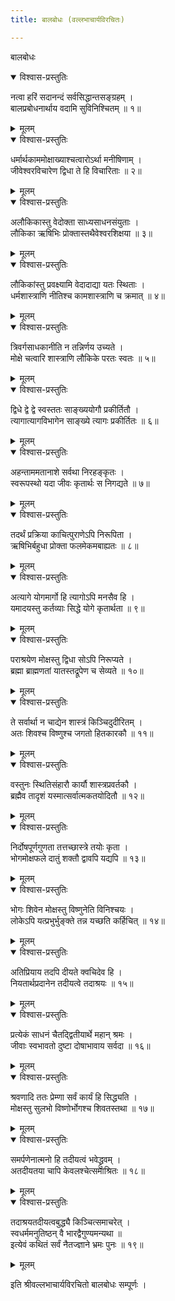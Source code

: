 ```yaml
---
title: बालबोधः (वल्लभाचार्यविरचितः)

---
```

  
 बालबोधः

<details open><summary>विश्वास-प्रस्तुतिः</summary>

नत्वा हरिं सदानन्दं सर्वसिद्धान्तसङ्ग्रहम् ।  
बालप्रबोधनार्थाय वदामि सुविनिश्चितम् ॥ १॥
</details>

<details><summary>मूलम्</summary>

नत्वा हरिं सदानन्दं सर्वसिद्धान्तसङ्ग्रहम् ।  
बालप्रबोधनार्थाय वदामि सुविनिश्चितम् ॥ १॥
</details>

<details open><summary>विश्वास-प्रस्तुतिः</summary>

धर्मार्थकाममोक्षाख्याश्चत्वारोऽर्था मनीषिणाम् ।  
जीवेश्वरविचारेण द्विधा ते हि विचारिताः ॥ २॥
</details>

<details><summary>मूलम्</summary>

धर्मार्थकाममोक्षाख्याश्चत्वारोऽर्था मनीषिणाम् ।  
जीवेश्वरविचारेण द्विधा ते हि विचारिताः ॥ २॥
</details>

<details open><summary>विश्वास-प्रस्तुतिः</summary>

अलौकिकास्तु वेदोक्ता साध्यसाधनसंयुताः ।  
लौकिका ऋषिभिः प्रोक्तास्तथैवेश्वरशिक्षया ॥ ३॥
</details>

<details><summary>मूलम्</summary>

अलौकिकास्तु वेदोक्ता साध्यसाधनसंयुताः ।  
लौकिका ऋषिभिः प्रोक्तास्तथैवेश्वरशिक्षया ॥ ३॥
</details>

<details open><summary>विश्वास-प्रस्तुतिः</summary>

लौकिकांस्तु प्रवक्ष्यामि वेदादाद्या यतः स्थिताः ।  
धर्मशास्त्राणि नीतिश्च कामशास्त्राणि च क्रमात् ॥ ४॥
</details>

<details><summary>मूलम्</summary>

लौकिकांस्तु प्रवक्ष्यामि वेदादाद्या यतः स्थिताः ।  
धर्मशास्त्राणि नीतिश्च कामशास्त्राणि च क्रमात् ॥ ४॥
</details>

<details open><summary>विश्वास-प्रस्तुतिः</summary>

त्रिवर्गसाधकानीति न तन्निर्णय उच्यते ।  
मोक्षे चत्वारि शास्त्राणि लौकिके परतः स्वतः ॥ ५॥
</details>

<details><summary>मूलम्</summary>

त्रिवर्गसाधकानीति न तन्निर्णय उच्यते ।  
मोक्षे चत्वारि शास्त्राणि लौकिके परतः स्वतः ॥ ५॥
</details>

<details open><summary>विश्वास-प्रस्तुतिः</summary>

द्विधे द्वे द्वे स्वस्ततः साङ्ख्ययोगौ प्रकीर्तितौ ।  
त्यागात्यागविभागेन साङ्ख्ये त्यागः प्रकीर्तितः ॥ ६॥
</details>

<details><summary>मूलम्</summary>

द्विधे द्वे द्वे स्वस्ततः साङ्ख्ययोगौ प्रकीर्तितौ ।  
त्यागात्यागविभागेन साङ्ख्ये त्यागः प्रकीर्तितः ॥ ६॥
</details>

<details open><summary>विश्वास-प्रस्तुतिः</summary>

अहन्ताममतानाशे सर्वथा निरहङ्कृतः ।  
स्वरूपस्थो यदा जीवः कृतार्थः स निगद्यते ॥ ७॥
</details>

<details><summary>मूलम्</summary>

अहन्ताममतानाशे सर्वथा निरहङ्कृतः ।  
स्वरूपस्थो यदा जीवः कृतार्थः स निगद्यते ॥ ७॥
</details>

<details open><summary>विश्वास-प्रस्तुतिः</summary>

तदर्थं प्रक्रिया काचित्पुराणेऽपि निरूपिता ।  
ऋषिभिर्बहुधा प्रोक्ता फलमेकमबाह्यतः ॥ ८॥
</details>

<details><summary>मूलम्</summary>

तदर्थं प्रक्रिया काचित्पुराणेऽपि निरूपिता ।  
ऋषिभिर्बहुधा प्रोक्ता फलमेकमबाह्यतः ॥ ८॥
</details>

<details open><summary>विश्वास-प्रस्तुतिः</summary>

अत्यागे योगमार्गो हि त्यागोऽपि मनसैव हि ।  
यमादयस्तु कर्तव्याः सिद्धे योगे कृतार्थता ॥ ९॥
</details>

<details><summary>मूलम्</summary>

अत्यागे योगमार्गो हि त्यागोऽपि मनसैव हि ।  
यमादयस्तु कर्तव्याः सिद्धे योगे कृतार्थता ॥ ९॥
</details>

<details open><summary>विश्वास-प्रस्तुतिः</summary>

पराश्रयेण मोक्षस्तु द्विधा सोऽपि निरूप्यते ।  
ब्रह्मा ब्राह्मणतां यातस्तद्रूपेण च सेव्यते ॥ १०॥
</details>

<details><summary>मूलम्</summary>

पराश्रयेण मोक्षस्तु द्विधा सोऽपि निरूप्यते ।  
ब्रह्मा ब्राह्मणतां यातस्तद्रूपेण च सेव्यते ॥ १०॥
</details>

<details open><summary>विश्वास-प्रस्तुतिः</summary>

ते सर्वार्था न चाद्येन शास्त्रं किञ्चिदुदीरितम् ।  
अतः शिवश्च विष्णुश्च जगतो हितकारकौ ॥ ११॥
</details>

<details><summary>मूलम्</summary>

ते सर्वार्था न चाद्येन शास्त्रं किञ्चिदुदीरितम् ।  
अतः शिवश्च विष्णुश्च जगतो हितकारकौ ॥ ११॥
</details>

<details open><summary>विश्वास-प्रस्तुतिः</summary>

वस्तुनः स्थितिसंहारौ कार्यौ शास्त्रप्रवर्तकौ ।  
ब्रह्मैव तादृशं यस्मात्सर्वात्मकतयोदितौ ॥ १२॥
</details>

<details><summary>मूलम्</summary>

वस्तुनः स्थितिसंहारौ कार्यौ शास्त्रप्रवर्तकौ ।  
ब्रह्मैव तादृशं यस्मात्सर्वात्मकतयोदितौ ॥ १२॥
</details>

<details open><summary>विश्वास-प्रस्तुतिः</summary>

निर्दोषपूर्णगुणता तत्तच्छास्त्रे तयोः कृता ।  
भोगमोक्षफले दातुं शक्तौ द्वावपि यद्यपि ॥ १३॥
</details>

<details><summary>मूलम्</summary>

निर्दोषपूर्णगुणता तत्तच्छास्त्रे तयोः कृता ।  
भोगमोक्षफले दातुं शक्तौ द्वावपि यद्यपि ॥ १३॥
</details>

<details open><summary>विश्वास-प्रस्तुतिः</summary>

भोगः शिवेन मोक्षस्तु विष्णुनेति विनिश्चयः ।  
लोकेऽपि यत्प्रभुर्भुङ्क्ते तन्न यच्छति कर्हिचित् ॥ १४॥
</details>

<details><summary>मूलम्</summary>

भोगः शिवेन मोक्षस्तु विष्णुनेति विनिश्चयः ।  
लोकेऽपि यत्प्रभुर्भुङ्क्ते तन्न यच्छति कर्हिचित् ॥ १४॥
</details>

<details open><summary>विश्वास-प्रस्तुतिः</summary>

अतिप्रियाय तदपि दीयते क्वचिदेव हि ।  
नियतार्थप्रदानेन तदीयत्वे तदाश्रयः ॥ १५॥
</details>

<details><summary>मूलम्</summary>

अतिप्रियाय तदपि दीयते क्वचिदेव हि ।  
नियतार्थप्रदानेन तदीयत्वे तदाश्रयः ॥ १५॥
</details>

<details open><summary>विश्वास-प्रस्तुतिः</summary>

प्रत्येकं साधनं चैतद्द्वितीयार्थे महान् श्रमः ।  
जीवाः स्वभावतो दुष्टा दोषाभावाय सर्वदा ॥ १६॥
</details>

<details><summary>मूलम्</summary>

प्रत्येकं साधनं चैतद्द्वितीयार्थे महान् श्रमः ।  
जीवाः स्वभावतो दुष्टा दोषाभावाय सर्वदा ॥ १६॥
</details>

<details open><summary>विश्वास-प्रस्तुतिः</summary>

श्रवणादि ततः प्रेम्णा सर्वं कार्यं हि सिद्ध्यति ।  
मोक्षस्तु सुलभो विष्णोर्भोगश्च शिवतस्तथा ॥ १७॥
</details>

<details><summary>मूलम्</summary>

श्रवणादि ततः प्रेम्णा सर्वं कार्यं हि सिद्ध्यति ।  
मोक्षस्तु सुलभो विष्णोर्भोगश्च शिवतस्तथा ॥ १७॥
</details>

<details open><summary>विश्वास-प्रस्तुतिः</summary>

समर्पणेनात्मनो हि तदीयत्वं भवेद्ध्रुवम् ।  
अतदीयतया चापि केवलश्चेत्समाश्रितः ॥ १८॥
</details>

<details><summary>मूलम्</summary>

समर्पणेनात्मनो हि तदीयत्वं भवेद्ध्रुवम् ।  
अतदीयतया चापि केवलश्चेत्समाश्रितः ॥ १८॥
</details>

<details open><summary>विश्वास-प्रस्तुतिः</summary>

तदाश्रयतदीयत्वबुद्ध्यै किञ्चित्समाचरेत् ।  
स्वधर्ममनुतिष्ठन् वै भारद्वैगुण्यमन्यथा ॥  
इत्येवं कथितं सर्वं नैतज्ज्ञाने भ्रमः पुनः ॥ १९॥
</details>

<details><summary>मूलम्</summary>

तदाश्रयतदीयत्वबुद्ध्यै किञ्चित्समाचरेत् ।  
स्वधर्ममनुतिष्ठन् वै भारद्वैगुण्यमन्यथा ॥  
इत्येवं कथितं सर्वं नैतज्ज्ञाने भ्रमः पुनः ॥ १९॥
</details>  
  
इति श्रीवल्लभाचार्यविरचितो बालबोधः सम्पूर्णः ।  
   
